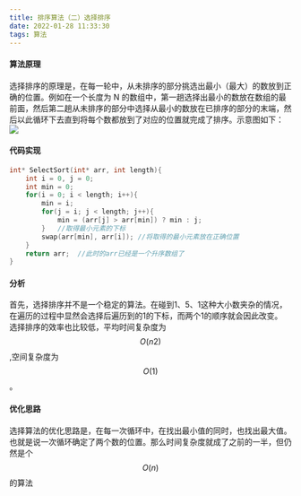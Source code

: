 ```yaml
---
title: 排序算法（二）选择排序
date: 2022-01-28 11:33:30
tags: 算法
---
```


#### 算法原理

选择排序的原理是，在每一轮中，从未排序的部分挑选出最小（最大）的数放到正确的位置。例如在一个长度为 N 的数组中，第一趟选择出最小的数放在数组的最前面，然后第二趟从未排序的部分中选择从最小的数放在已排序的部分的末端，然后以此循环下去直到将每个数都放到了对应的位置就完成了排序。示意图如下：
![](https://kylinnnnn.github.io/img/20220128-排序算法-选择排序01.png)
<!--more-->

#### 代码实现

```c++
int* SelectSort(int* arr, int length){
    int i = 0, j = 0;
    int min = 0;
    for(i = 0; i < length; i++){
        min = i;
        for(j = i; j < length; j++){
            min = (arr[j] > arr[min]) ? min : j;
        }   //取得最小元素的下标
        swap(arr[min], arr[i]); //将取得的最小元素放在正确位置
    }
    return arr;  //此时的arr已经是一个升序数组了
}
```

#### 分析
首先，选择排序并不是一个稳定的算法。在碰到1、5、1这种大小数夹杂的情况，在遍历的过程中显然会选择后遍历到的1的下标，而两个1的顺序就会因此改变。
选择排序的效率也比较低，平均时间复杂度为$$O(n2)$$,空间复杂度为$$O(1)$$。

#### 优化思路
选择算法的优化思路是，在每一次循环中，在找出最小值的同时，也找出最大值。也就是说一次循环确定了两个数的位置。那么时间复杂度就成了之前的一半，但仍然是个$$O(n)$$的算法